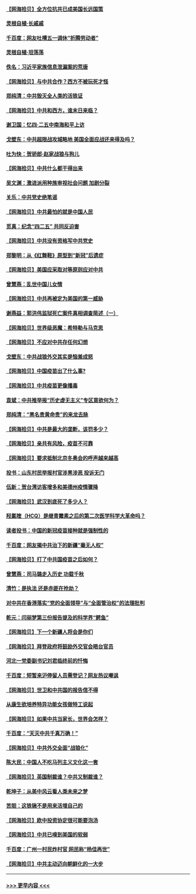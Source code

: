 #### [【网海拾贝】全方位抗共已成美国长远国策](../pages/nsc993/n12906878.md?t=04270502) 
#### [灵根自植‧长戚戚](../pages/nsc993/n12905585.md?t=04270502) 
#### [千百度：网友吐槽五一调休“折腾劳动者”](../pages/nsc993/n12905934.md?t=04270502) 
#### [灵根自植‧坦荡荡](../pages/nsc993/n12905562.md?t=04270502) 
#### [佚名：习近平家族信息泄漏案的荒唐](../pages/nsc993/n12904705.md?t=04270502) 
#### [【网海拾贝】与中共合作？西方不被玩死才怪](../pages/nsc993/n12903873.md?t=04270502) 
#### [郑纯清：中共毁灭全人类的活铁证](../pages/nsc993/n12903785.md?t=04270502) 
#### [【网海拾贝】中共和西方，谁末日来临？](../pages/nsc993/n12903482.md?t=04270502) 
#### [谢卫国：忆四‧二五中南海和平上访](../pages/nsc993/n12902192.md?t=04270502) 
#### [戈壁东：中共超限战攻城略地 美国全面应战还来得及吗？](../pages/nsc993/n12902297.md?t=04270502) 
#### [吐为快：贺骄郎‧赵家战狼与狗儿](../pages/nsc993/n12902280.md?t=04270502) 
#### [【网海拾贝】中共什么都干得出来](../pages/nsc993/n12897500.md?t=04270502) 
#### [吴文渊：激进派用种族审视社会问题 加剧分裂](../pages/nsc993/n12893881.md?t=04270502) 
#### [关乐：中共党史绝笔谣](../pages/nsc993/n12897270.md?t=04270502) 
#### [【网海拾贝】中共最怕的就是中国人民](../pages/nsc993/n12894705.md?t=04270502) 
#### [觅真：纪念“四二五” 共同反迫害](../pages/nsc993/n12894553.md?t=04270502) 
#### [【网海拾贝】中共没有资格写中共党史](../pages/nsc993/n12892231.md?t=04270502) 
#### [郑黎明：从《红舞鞋》原型到“新冠”后遗症](../pages/nsc993/n12890469.md?t=04270502) 
#### [【网海拾贝】美国应采取对等原则应对中共](../pages/nsc993/n12889176.md?t=04270502) 
#### [曾慧燕：乱世中国儿女情](../pages/nsc993/n12887931.md?t=04270502) 
#### [【网海拾贝】中共再被定为美国的第一威胁](../pages/nsc993/n12887580.md?t=04270502) 
#### [谢燕益：郭洪伟监狱死亡案件真相调查简述（一）](../pages/nsc993/n12885648.md?t=04270502) 
#### [【网海拾贝】世界级恶魔：希特勒与马克思](../pages/nsc993/n12884062.md?t=04270502) 
#### [【网海拾贝】不应对中共存任何幻想](../pages/nsc993/n12881460.md?t=04270502) 
#### [戈壁东：中共战狼外交其实是恼羞成怒](../pages/nsc993/n12880392.md?t=04270502) 
#### [【网海拾贝】中国疫苗出了什么事?](../pages/nsc993/n12879124.md?t=04270502) 
#### [【网海拾贝】中共疫苗更像播毒](../pages/nsc993/n12876631.md?t=04270502) 
#### [袁斌：中共推举报“历史虚无主义”专区意欲何为？](../pages/nsc993/n12876530.md?t=04270502) 
#### [郑纯清：“黑名贵黄命贵”的来龙去脉](../pages/nsc993/n12875589.md?t=04270502) 
#### [【网海拾贝】中共是最大的垄断，该罚多少？](../pages/nsc993/n12874006.md?t=04270502) 
#### [【网海拾贝】亲共有风险，疫苗不可靠](../pages/nsc993/n12872224.md?t=04270502) 
#### [【网海拾贝】要求抵制北京冬奥会的呼声越来越高](../pages/nsc993/n12868962.md?t=04270502) 
#### [投书：山东村民举报村官涉黑涉恶 投诉无门](../pages/nsc993/n12869726.md?t=04270502) 
#### [伍新：贺台湾访客增多和美德州疫情骤降](../pages/nsc993/n12865651.md?t=04270502) 
#### [【网海拾贝】武汉到底死了多少人？](../pages/nsc993/n12863707.md?t=04270502) 
#### [羟氯喹（HCQ）是继青霉素之后的第二次医学科学大革命吗？](../pages/nsc993/n12638564.md?t=04270502) 
#### [读者投书：中国的新冠疫苗接种就是强制性的](../pages/nsc993/n12859932.md?t=04270502) 
#### [千百度：网友揭中共治下的新疆“毫无人权”](../pages/nsc993/n12858385.md?t=04270502) 
#### [【网海拾贝】打了中共国疫苗之后如何？](../pages/nsc993/n12857866.md?t=04270502) 
#### [曾慧燕：司马璐走入历史 功载千秋](../pages/nsc993/n12856996.md?t=04270502) 
#### [清竹：是执法 还是赤匪在抢劫？](../pages/nsc993/n12856952.md?t=04270502) 
#### [对中共在香港落实“党的全面领导”与“全面管治权”的法理批判](../pages/nsc993/n12856929.md?t=04270502) 
#### [乾元：闫丽梦第三份报告提及的科学界“鳄鱼”](../pages/nsc993/n12855985.md?t=04270502) 
#### [【网海拾贝】下一个新疆人将会是你们](../pages/nsc993/n12855864.md?t=04270502) 
#### [【网海拾贝】拜登政府将鼓励外交官会晤台官员](../pages/nsc993/n12853615.md?t=04270502) 
#### [河北一党委副书记刘君临终前的忏悔](../pages/nsc993/n12849420.md?t=04270502) 
#### [千百度：短暂来沪停留人员需登记？网友热议嘲讽](../pages/nsc993/n12853497.md?t=04270502) 
#### [【网海拾贝】世卫和中共国的报告信不得](../pages/nsc993/n12850902.md?t=04270502) 
#### [从康生欲培养特异功能女孩做特工说起](../pages/nsc993/n12849289.md?t=04270502) 
#### [【网海拾贝】如果中共当家长，世界会怎样？](../pages/nsc993/n12848436.md?t=04270502) 
#### [千百度：“天灭中共千真万确！”](../pages/nsc993/n12845659.md?t=04270502) 
#### [【网海拾贝】中共外交全面“战狼化”](../pages/nsc993/n12845607.md?t=04270502) 
#### [陈大民：中国人不吃马列主义文化这一套](../pages/nsc993/n12842496.md?t=04270502) 
#### [【网海拾贝】英国制裁谁？中共又制裁谁？](../pages/nsc993/n12840909.md?t=04270502) 
#### [乾坤子：从美中风云看人类未来之梦](../pages/nsc993/n12840590.md?t=04270502) 
#### [苦胆：这铁锹不是用来活埋自己的](../pages/nsc993/n12839512.md?t=04270502) 
#### [【网海拾贝】欧中投资协定很可能要泡汤](../pages/nsc993/n12835122.md?t=04270502) 
#### [【网海拾贝】中共已嗅到美国的软弱](../pages/nsc993/n12832411.md?t=04270502) 
#### [千百度：广州一村民炸村官 网民称“杨佳再世”](../pages/nsc993/n12832380.md?t=04270502) 
#### [【网海拾贝】中共主动迈向朝鲜化的一大步](../pages/nsc993/n12829887.md?t=04270502) 

----
#### [ >>> 更早内容 <<< ](../indexes/nsc993-earlier.md)
